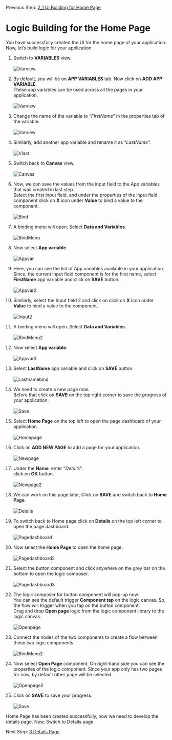 Previous Step: <a href="https://github.com/SAP-samples/process-automation-enablement/tree/main/Workshops/LCNC_Roadshow/Build%20Apps/2%20Home%20Page/2_1%20UI%20Building/Readme.md">  2_1 UI Building for Home Page</a>

# Logic Building for the Home Page

You have successfully created the UI for the home page of your application. Now, let’s build logic for your application

1. Switch to <b>VARIABLES</b> view.
<br><br>![Varview](Images/23.png)

2. By default, you will be on <b>APP VARIABLES</b> tab. Now click on <b>ADD APP VARIABLE</b>.<br>
   These app variables can be used across all the pages in your application.<br><br>![Varview](Images/24.png)

3. Change the name of the variable to “<i>FirstName</i>” in the properties tab of the variable.
<br><br>![Varview](Images/26.png)

4. Similarly, add another app variable and rename it as “<i>LastName</i>”.<br><br>
![Vlast](Images/27.png)	
  
5. Switch back to <b>Canvas</b> view.<br><br>
![Canvas](Images/25.png)

6. Now, we can save the values from the input field to the App variables that was created in last step.<br>
Select the first input field, and under the properties of the input field component click on <b>X</b> icon under <b>Value</b> to bind a value to the component.<br><br>
![Bind](Images/Screenshot%202022-09-20%20at%2021.38.35.png)

7. A binding menu will open. Select <b>Data and Variables</b>.<br><br>
![BindMenu](Images/Screenshot%202022-09-20%20at%2021.39.53.png)

8. Now select <b>App variable</b>.<br><br>
![Appvar](Images/Screenshot%202022-09-20%20at%2021.41.30.png)

9. Here, you can see the list of App variables available in your application.<br>
 Since, the current input field component is for the first name, select <b>FirstName</b> app variable and click on <b>SAVE</b> button.<br><br>
 ![Appvar2](Images/Screenshot%202022-09-20%20at%2021.52.55.png)
 
10.  Similarly, select the Input field 2 and click on click on <b>X</b> icon under <b>Value</b> to bind a value to the component.<br><br>
![Input2](Images/Screenshot%202022-09-20%20at%2021.56.17.png) 

11. A binding menu will open. Select <b>Data and Variables</b>.<br><br>
![BindMenu2](Images/2.png)

12. Now select <b>App variable</b>.<br><br>
![Appvar3](Images/3.png)

13. Select <b>LastName</b> app variable and click on <b>SAVE</b> button.<br><br>
![Lastnamebind](Images/Screenshot%202022-09-20%20at%2021.57.53.png)

14. We need to create a new page now.<br> Before that click on <b>SAVE</b> on the top right corner to
save the progress of your application.<br><br>
![Save](Images/Screenshot%202022-09-28%20at%2015.41.44.png)

15. Select <b>Home Page</b> on the top left to open the page dashboard of your application.<br><br>
![Homepage](Images/15.png)

16. Click on <b>ADD NEW PAGE</b> to add a page for your application.<br><br>
![Newpage](Images/Screenshot%202022-09-20%20at%2022.05.20.png)

17. Under the <b>Name</b>, enter "<i>Details</i>".<br>
 click on <b>OK</b> button.<br><br>
 ![Newpage2](Images/Screenshot%202022-09-20%20at%2022.10.26.png)

18. We can work on this page later, Click on <b>SAVE</b> and switch back to <b>Home Page</b>.<br><br>
![Details](Images/Screenshot%202022-09-20%20at%2022.12.10.png)

19. To switch back to Home page click on <b>Details</b> on the top left corner to open the page dashboard.<br><br>
![Pagedashboard](Images/19.png)

20. Now select the <b>Home Page</b> to open the home page.<br><br>
![Pagedashboard2](Images/20.png)

21. Select the button component and click anywhere on the grey bar on the bottom to open the logic composer.<br><br>
![Pagedashboard3](Images/21.png)

22. The logic composer for button component will pop-up now.<br> You can see the default trigger <b>Component tap</b> on the logic canvas. So, the flow will trigger when you tap on the button component.<br>
Drag and drop <b>Open page</b> logic from the logic component library to the logic canvas.<br><br>
![Openpage](Images/Screenshot%202022-09-20%20at%2022.22.39.png)

23. Connect the nodes of the two components to create a flow between these two logic components.<br><br>
![BindMenu2](Images/Screenshot%202022-09-20%20at%2022.27.12.png)

24. Now select <b>Open Page</b> component. On right-hand side you can see the properties of the logic
component. Since your app only has two pages for now, by default other page will be selected.<br><br>
![Openpage2](Images/Screenshot%202022-09-20%20at%2022.29.29.png)

25. Click on <b>SAVE</b> to save your progress.<br><br>
![Save](Images/Screenshot%202022-09-20%20at%2022.31.51.png)


Home Page has been created successfully, now we need to develop the details page. Now, Switch to Details page.

Next Step: <a href="https://github.com/SAP-samples/process-automation-enablement/blob/main/Workshops/LCNC_Roadshow/Build%20Apps/3%20Details%20Page/readme.md">3 Details Page</a>

		
	
	
		


		
	
	
		


		
	
	
		

					

				

			

		


		
	
	
		


		
	
	
		


		
	
	
		


		
	
	
		
 
 


		
	
	
		

		
	
	
		

		
	
	
		
	
		
	
		


		
	
	
		
